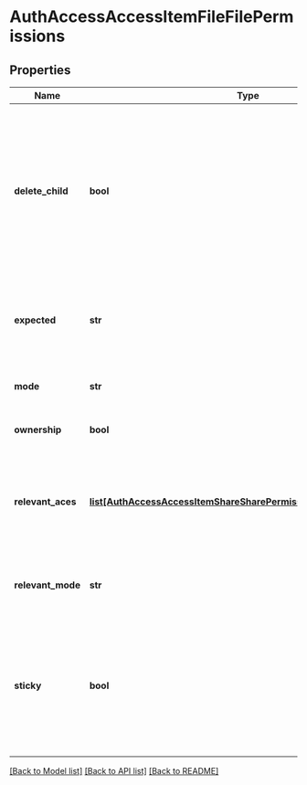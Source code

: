 # AuthAccessAccessItemFileFilePermissions

## Properties
Name | Type | Description | Notes
------------ | ------------- | ------------- | -------------
**delete_child** | **bool** | Specifies if the parent directory has the delete_child property set for the user.  If the delete_child property is set for a user, that user is able to delete the file. | [optional] 
**expected** | **str** | Specifies the expected access rights for the user on the file. | [optional] 
**mode** | **str** | Specifies the mode bits on the file. | [optional] 
**ownership** | **bool** | True if the user owns the file. | [optional] 
**relevant_aces** | [**list[AuthAccessAccessItemShareSharePermissionsShareRelevantAce]**](AuthAccessAccessItemShareSharePermissionsShareRelevantAce.md) | Specifies a list of the relevant Access Control Entrieswith respect to the user in the share. | [optional] 
**relevant_mode** | **str** | Specifies the mode bits that are related to the user. | [optional] 
**sticky** | **bool** | Specifies if the parent directory has the stick bit property set indicating only the file&#39;s owner may delete the file. | [optional] 

[[Back to Model list]](../README.md#documentation-for-models) [[Back to API list]](../README.md#documentation-for-api-endpoints) [[Back to README]](../README.md)


